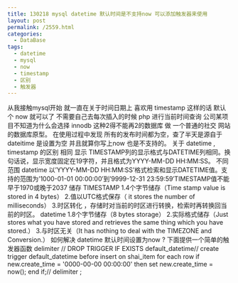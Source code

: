 ```yaml
---
title: 130218 mysql datetime 默认时间是不支持now 可以添加触发器来使用
layout: post
permalink: /2559.html
categories:
  - DataBase
tags:
  - datetime
  - mysql
  - now
  - timestamp
  - 区别
  - 触发器
---
```

从我接触mysql开始 就一直在关于时间日期上 喜欢用 timestamp 这样的话 默认个 now 就可以了 不需要自己去每次插入的时候 php 进行当前时间查询 公司某项目不知道为什么会选择 innodb 这种2得不能再2的数据库 做 一个普通的社交 网站的数据库原型。 在使用过程中发现 所有的发布时间都为空，查了半天是源自于 dateitime 是设置为空 并且就算你写上now 也是不支持的。 关于 datetime , timestamp 的区别 相同 显示 TIMESTAMP列的显示格式与DATETIME列相同。换句话说，显示宽度固定在19字符，并且格式为YYYY-MM-DD HH:MM:SS。 不同 范围 datetime 以&#8217;YYYY-MM-DD HH:MM:SS&#8217;格式检索和显示DATETIME值。支持的范围为&#8217;1000-01-01 00:00:00&#8242;到&#8217;9999-12-31 23:59:59&#8242;TIMESTAMP值不能早于1970或晚于2037 储存 TIMESTAMP 1.4个字节储存（Time stamp value is stored in 4 bytes） 2.值以UTC格式保存（ it stores the number of milliseconds） 3.时区转化 ，存储时对当前的时区进行转换，检索时再转换回当前的时区。 datetime 1.8个字节储存（8 bytes storage） 2.实际格式储存（Just stores what you have stored and retrieves the same thing which you have stored.） 3.与时区无关（It has nothing to deal with the TIMEZONE and Conversion.） 如何解决 datetime 默认时间设置为now ? 下面提供一个简单的触发器函数 delimiter // DROP TRIGGER IF EXISTS default\_datetime// create trigger default\_datetime before insert on shai\_item for each row if new.create\_time = '0000-00-00 00:00:00' then set new.create_time = now(); end if;// delimiter ;